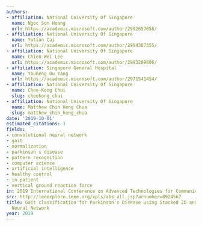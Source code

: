 ```yaml
---
authors:
- affiliation: National University Of Singapore
  name: Ngoc Son Hoang
  url: https://academic.microsoft.com/author/2992657058/
- affiliation: National University Of Singapore
  name: Yutian Cai
  url: https://academic.microsoft.com/author/2994387355/
- affiliation: National University Of Singapore
  name: Chien-Wei Lee
  url: https://academic.microsoft.com/author/2993209606/
- affiliation: Singapore General Hospital
  name: Youheng Ou Yang
  url: https://academic.microsoft.com/author/2971541454/
- affiliation: National University Of Singapore
  name: Chee-Kong Chui
  slug: cheekong_chui
- affiliation: National University Of Singapore
  name: Matthew Chin Heng Chua
  slug: matthew_chin_heng_chua
date: '2019-10-01'
estimated_citations: 1
fields:
- convolutional neural network
- gait
- normalization
- parkinson s disease
- pattern recognition
- computer science
- artificial intelligence
- healthy control
- in patient
- vertical ground reaction force
in: 2019 International Conference on Advanced Technologies for Communications (ATC)
src: http://ieeexplore.ieee.org/xpls/abs_all.jsp?arnumber=8924567
title: Gait classification for Parkinson's Disease using Stacked 2D and 1D Convolutional
  Neural Network
year: 2019
---
```

